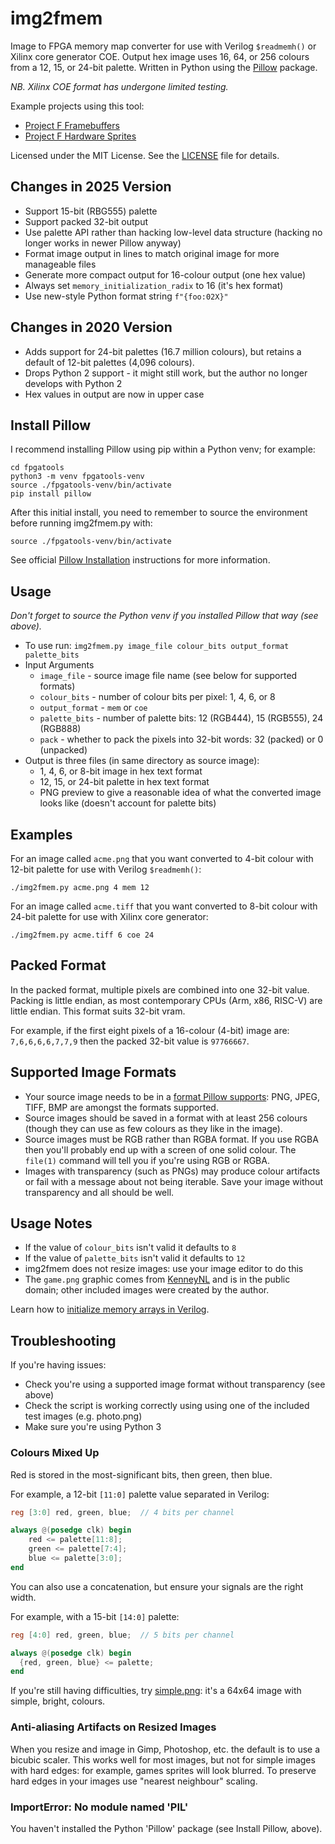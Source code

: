 # img2fmem

Image to FPGA memory map converter for use with Verilog `$readmemh()` or Xilinx core generator COE.
Output hex image uses 16, 64, or 256 colours from a 12, 15, or 24-bit palette.
Written in Python using the [Pillow](https://pillow.readthedocs.io) package.

_NB. Xilinx COE format has undergone limited testing._

Example projects using this tool:

* [Project F Framebuffers](https://projectf.io/posts/framebuffers/)
* [Project F Hardware Sprites](https://projectf.io/posts/hardware-sprites/)

Licensed under the MIT License. See the [LICENSE](../LICENSE) file for details.

## Changes in 2025 Version

* Support 15-bit (RBG555) palette
* Support packed 32-bit output
* Use palette API rather than hacking low-level data structure (hacking no longer works in newer Pillow anyway)
* Format image output in lines to match original image for more manageable files
* Generate more compact output for 16-colour output (one hex value)
* Always set `memory_initialization_radix` to 16 (it's hex format)
* Use new-style Python format string `f"{foo:02X}"`

## Changes in 2020 Version

* Adds support for 24-bit palettes (16.7 million colours), but retains a default of 12-bit palettes (4,096 colours).
* Drops Python 2 support - it might still work, but the author no longer develops with Python 2
* Hex values in output are now in upper case

## Install Pillow

I recommend installing Pillow using pip within a Python venv; for example:

```shell
cd fpgatools
python3 -m venv fpgatools-venv
source ./fpgatools-venv/bin/activate
pip install pillow
```

After this initial install, you need to remember to source the environment before running img2fmem.py with:

```shell
source ./fpgatools-venv/bin/activate
```

See official [Pillow Installation](https://pillow.readthedocs.io/en/stable/installation/basic-installation.html) instructions for more information.

## Usage

_Don't forget to source the Python venv if you installed Pillow that way (see above)._

* To use run: `img2fmem.py image_file colour_bits output_format palette_bits`
* Input Arguments
  * `image_file` - source image file name (see below for supported formats)
  * `colour_bits` - number of colour bits per pixel: 1, 4, 6, or 8
  * `output_format` - `mem` or `coe`
  * `palette_bits` - number of palette bits: 12 (RGB444), 15 (RGB555), 24 (RGB888)
  * `pack` - whether to pack the pixels into 32-bit words: 32 (packed) or 0 (unpacked)
* Output is three files (in same directory as source image):
  * 1, 4, 6, or 8-bit image in hex text format
  * 12, 15, or 24-bit palette in hex text format
  * PNG preview to give a reasonable idea of what the converted image looks like (doesn't account for palette bits)

## Examples

For an image called `acme.png` that you want converted to 4-bit colour with 12-bit palette for use with Verilog `$readmemh()`:

    ./img2fmem.py acme.png 4 mem 12

For an image called `acme.tiff` that you want converted to 8-bit colour with 24-bit palette for use with Xilinx core generator:

    ./img2fmem.py acme.tiff 6 coe 24

## Packed Format

In the packed format, multiple pixels are combined into one 32-bit value. Packing is little endian, as most contemporary CPUs (Arm, x86, RISC-V) are little endian. This format suits 32-bit vram.

For example, if the first eight pixels of a 16-colour (4-bit) image are: `7,6,6,6,6,7,7,9` then the packed 32-bit value is `97766667`.

## Supported Image Formats

* Your source image needs to be in a [format Pillow supports](http://pillow.readthedocs.io/en/latest/handbook/image-file-formats.html): PNG, JPEG, TIFF, BMP are amongst the formats supported.
* Source images should be saved in a format with at least 256 colours (though they can use as few colours as they like in the image).
* Source images must be RGB rather than RGBA format. If you use RGBA then you'll probably end up with a screen of one solid colour. The `file(1)` command will tell you if you're using RGB or RGBA.
* Images with transparency (such as PNGs) may produce colour artifacts or fail with a message about not being iterable. Save your image without transparency and all should be well.

## Usage Notes

* If the value of `colour_bits` isn't valid it defaults to `8`
* If the value of `palette_bits` isn't valid it defaults to `12`
* img2fmem does not resize images: use your image editor to do this
* The `game.png` graphic comes from [KenneyNL](https://opengameart.org/content/space-shooter-redux) and is in the public domain; other included images were created by the author.

Learn how to [initialize memory arrays in Verilog](https://projectf.io/posts/initialize-memory-in-verilog/).

## Troubleshooting

If you're having issues:

* Check you're using a supported image format without transparency (see above)
* Check the script is working correctly using using one of the included test images (e.g. photo.png)
* Make sure you're using Python 3

### Colours Mixed Up

Red is stored in the most-significant bits, then green, then blue.

For example, a 12-bit `[11:0]` palette value separated in Verilog:

```verilog
reg [3:0] red, green, blue;  // 4 bits per channel

always @(posedge clk) begin
    red <= palette[11:8];
    green <= palette[7:4];
    blue <= palette[3:0];
end
```

You can also use a concatenation, but ensure your signals are the right width.

For example, with a 15-bit `[14:0]` palette:

```verilog
reg [4:0] red, green, blue;  // 5 bits per channel

always @(posedge clk) begin
  {red, green, blue} <= palette;
end
```

If you're still having difficulties, try [simple.png](img2fmem/test/simple.png): it's a 64x64 image with simple, bright, colours.

### Anti-aliasing Artifacts on Resized Images

When you resize and image in Gimp, Photoshop, etc. the default is to use a bicubic scaler. This works well for most images, but not for simple images with hard edges: for example, games sprites will look blurred. To preserve hard edges in your images use "nearest neighbour" scaling.

### ImportError: No module named 'PIL'

You haven't installed the Python 'Pillow' package (see Install Pillow, above).
